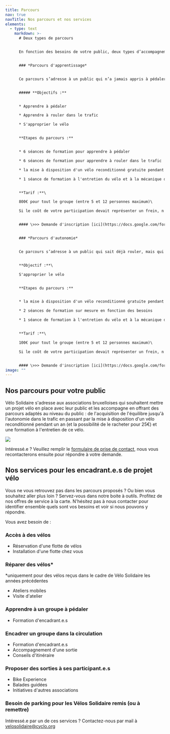 ```yaml
---
title: Parcours
nav: true
navTitle: Nos parcours et nos services
elements:
  - type: text
    markdown: >-
      # Deux types de parcours


      En fonction des besoins de votre public, deux types d’accompagnement vous sont proposés. Si vous souhaitez faire une demande de participation au projet, merci de choisir le parcours qui vous intéresse et de remplir le formulaire correspondant.


      ### *Parcours d'apprentissage*


      Ce parcours s’adresse à un public qui n’a jamais appris à pédaler.


      ##### **Objectifs :**


      * Apprendre à pédaler

      * Apprendre à rouler dans le trafic

      * S'approprier le vélo


      **Etapes du parcours :**


      * 6 séances de formation pour apprendre à pédaler

      * 6 séances de formation pour apprendre à rouler dans le trafic

      * la mise à disposition d'un vélo reconditionné gratuite pendant 1 an à chaque participant.e

      * 1 séance de formation à l'entretien du vélo et à la mécanique de base


      **Tarif :**\

      800€ pour tout le groupe (entre 5 et 12 personnes maximum)\

      Si le coût de votre participation devait représenter un frein, n'hésitez pas à nous contacter, nous chercherons une solution ensemble.


      #### \>>> Demande d'inscription [ici](https://docs.google.com/forms/d/e/1FAIpQLSfUZG9idqEHy4TLxdLb6C-Hb9IJngMaG9PR7wDTUd3BPD9WqA/viewform) <<<


      ### *Parcours d'autonomie*


      Ce parcours s’adresse à un public qui sait déjà rouler, mais qui se trouve en grande précarité de mobilité et qui a surtout besoin d’avoir un vélo à disposition. Le parcours se compose comme suit : 


      **Objectif :**\

      S'approprier le vélo


      **Etapes du parcours :**


      * la mise à disposition d'un vélo reconditionné gratuite pendant 1 an à chaque participant.e

      * 2 séances de formation sur mesure en fonction des besoins

      * 1 séance de formation à l'entretien du vélo et à la mécanique de base


      **Tarif :**\

      100€ pour tout le groupe (entre 5 et 12 personnes maximum)\

      Si le coût de votre participation devait représenter un frein, n'hésitez pas à nous contacter, nous chercherons une solution ensemble. [](https://docs.google.com/forms/d/e/1FAIpQLSfDXdj8sUn8bQgjkmfj-jGmC2k74P9LHzPGz2UhqqQ5sDeXiA/viewform)


      #### \>>> Demande d'inscription [ici](https://docs.google.com/forms/d/e/1FAIpQLSfDXdj8sUn8bQgjkmfj-jGmC2k74P9LHzPGz2UhqqQ5sDeXiA/viewform) <<<[](https://docs.google.com/forms/d/e/1FAIpQLSfDXdj8sUn8bQgjkmfj-jGmC2k74P9LHzPGz2UhqqQ5sDeXiA/viewform)
image: ""
---
```

## Nos parcours pour votre public

V﻿élo Solidaire s'adresse aux associations bruxelloises qui souhaitent mettre un projet vélo en place avec leur public et les accompagne en offrant des parcours adaptés au niveau du public : de l'acquisition de l'équilibre jusqu'à l'autonomie dans le trafic en passant par la mise à disposition d'un vélo reconditionné pendant un an (et la possibilité de le racheter pour 25€) et une formation à l'entretien de ce vélo.

![](/img/parcours-vélo-sol.png)

I﻿ntéressé.e ? Veuillez remplir le [formulaire de prise de contact](https://docs.google.com/forms/d/e/1FAIpQLSeeFDRdUBAyHJ_UOU4R6lsb7VYAh_v39RN3zw9hxA-YE6lblw/viewform), nous vous recontacterons ensuite pour répondre à votre demande.

## Nos services pour les encadrant.e.s de projet vélo

V﻿ous ne vous retrouvez pas dans les parcours proposés ? Ou bien vous souhaitez aller plus loin ? Servez-vous dans notre boite à outils. Profitez de nos offres de service à la carte. N'hésitez pas à nous contacter pour identifier ensemble quels sont vos besoins et voir si nous pouvons y répondre.

V﻿ous avez besoin de :

### A﻿ccès à des vélos

* R﻿éservation d'une flotte de vélos
* I﻿nstallation d'une flotte chez vous

### R﻿éparer des vélos*

\*﻿uniquement pour des vélos reçus dans le cadre de Vélo Solidaire les années précédentes

* A﻿teliers mobiles
* V﻿isite d'atelier

### A﻿pprendre à un groupe à pédaler

* F﻿ormation d'encadrant.e.s

### E﻿ncadrer un groupe dans la circulation

* F﻿ormation d'encadrant.e.s
* A﻿ccompagnement d'une sortie
* C﻿onseils d'itinéraire

### P﻿roposer des sorties à ses participant.e.s

* B﻿ike Experience
* B﻿alades guidées
* I﻿nitiatives d'autres associations

### B﻿esoin de parking pour les Vélos Solidaire remis (ou à remettre)

I﻿ntéressé.e par un de ces services ? Contactez-nous par mail à velosolidaire@cyclo.org

